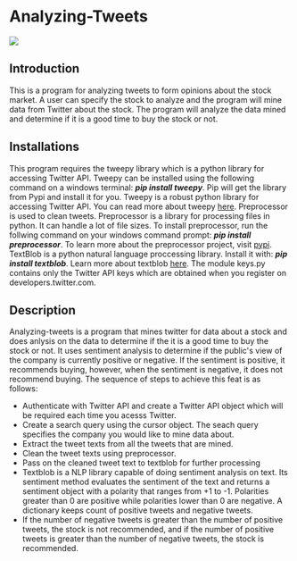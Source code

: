 # Analyzing-Tweets
<img src="https://cdn.pixabay.com/photo/2015/01/02/20/14/smartphone-586944_1280.jpg">

## Introduction
This is a program for analyzing tweets to form opinions about the stock market. A user can specify the stock to analyze and the program will mine data from Twitter about the stock. The program will analyze the data mined and determine if it is a good time to buy the stock or not. 

## Installations
This program requires the tweepy library which is a python library for accessing Twitter API. Tweepy can be installed using the following command on a windows terminal: ***pip install tweepy***. Pip will get the library from Pypi and install it for you. Tweepy is a robust python library for accessing Twitter API. You can read more about tweepy [here](https://pypi.org/project/tweepy/). Preprocessor is used to clean tweets. Preprocessor is a library for processing files in python. It can handle a lot of file sizes. To install preprocessor, run the follwing command on your windows command prompt: ***pip install preprocessor***. To learn more about the preprocessor project, visit [pypi](https://pypi.org/project/preprocessor/). TextBlob is a python natural language proccessing library. Install it with: ***pip install textblob***. Learn more about textblob [here](https://pypi.org/project/textblob/).
The module keys.py contains only the Twitter API keys which are obtained when you register on developers.twitter.com. 

## Description
Analyzing-tweets is a program that mines twitter for data about a stock and does anlysis on the data to determine if the it is a good time to buy the stock or not. It uses sentiment analysis to determine if the public's view of the company is currently positive or negative. If the sentiment is positive, it recommends buying, however, when the sentiment is negative, it does not recommend buying. The sequence of steps to achieve this feat is as follows:
* Authenticate with Twitter API and create a Twitter API object which will be required each time you acesss Twitter.
* Create a search query using the cursor object. The seach query specifies the company you would like to mine data about. 
* Extract the tweet texts from all the tweets that are mined. 
* Clean the tweet texts using preprocessor.
* Pass on the cleaned tweet text to textblob for further processing
* Textblob is a NLP library capable of doing sentiment analysis on text. Its sentiment method evaluates the sentiment of the text and returns a sentiment object with a polarity that ranges from +1 to -1. Polarities greater than 0 are positive while polarities lower than 0 are negative. A dictionary keeps count of positive tweets and negative tweets. 
* If the number of negative tweets is greater than the number of positive tweets, the stock is not recommended, and if the number of positive tweets is greater than the number of negative tweets, the stock is recommended. 
